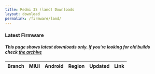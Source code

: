 ```yaml
---
title: Redmi 3S (land) Downloads
layout: download
permalink: /firmware/land/
---
```


### Latest Firmware
##### This page shows latest downloads only. If you're looking for old builds check [the archive](/archive/firmware/land/)


<div class="table-responsive-md" id="table-wrapper">
<table id="firmware" class="compact table table-striped table-hover table-sm">
    <thead class="thead-dark">
        <tr>
            <th>Branch</th>
            <th>MIUI</th>
            <th>Android</th>
            <th>Region</th>
            <th>Updated</th>
            <th>Link</th>
        </tr>
    </thead>
    <script>loadFirmwareDownloads('land', 'latest')</script>
</table>
</div>
